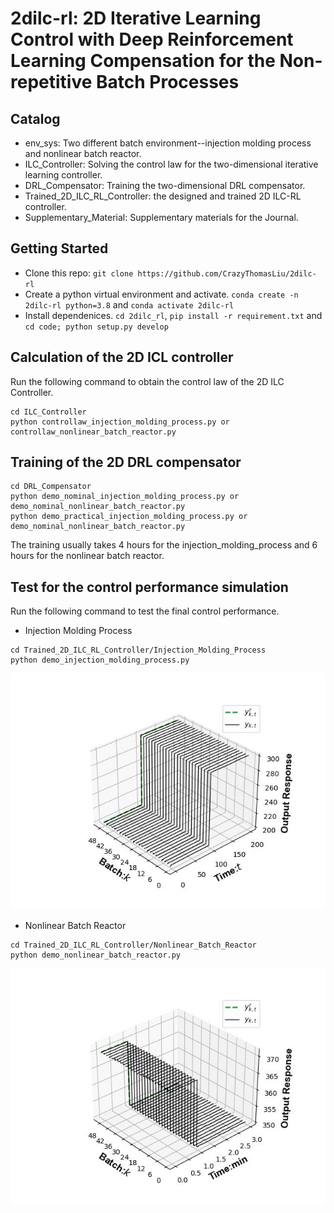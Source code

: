# 2dilc-rl: 2D Iterative Learning Control with Deep Reinforcement Learning Compensation for the Non-repetitive Batch Processes


## Catalog
* env_sys: Two different batch environment--injection molding process and nonlinear batch reactor. 
* ILC_Controller:  Solving the control law for the two-dimensional iterative learning controller.
* DRL_Compensator: Training the two-dimensional DRL compensator.
* Trained_2D_ILC_RL_Controller: the designed and trained 2D ILC-RL controller.
* Supplementary_Material: Supplementary materials for the Journal.
## Getting Started
* Clone this repo: `git clone https://github.com/CrazyThomasLiu/2dilc-rl`
* Create a python virtual environment and activate. `conda create -n 2dilc-rl python=3.8` and `conda activate 2dilc-rl`
* Install dependenices. `cd 2dilc_rl`, `pip install -r requirement.txt` and `cd code; python setup.py develop`

## Calculation of the 2D ICL controller
Run the following command to obtain the control law of the 2D ILC Controller.
```
cd ILC_Controller
python controllaw_injection_molding_process.py or controllaw_nonlinear_batch_reactor.py 
```

## Training of the 2D DRL compensator
```
cd DRL_Compensator
python demo_nominal_injection_molding_process.py or demo_nominal_nonlinear_batch_reactor.py 
python demo_practical_injection_molding_process.py or demo_nominal_nonlinear_batch_reactor.py 
```
The training usually takes 4 hours for the injection_molding_process and 6 hours for the nonlinear batch reactor.


## Test for the control performance simulation 
Run the following command to test the final control performance.
* Injection Molding Process

```
cd Trained_2D_ILC_RL_Controller/Injection_Molding_Process
python demo_injection_molding_process.py
```
![image](https://github.com/CrazyThomasLiu/2dilc-rl/raw/master/Trained_2D_ILC_RL_Controller/Injection_Molding_Process/Injection_molding_output.jpg)


* Nonlinear Batch Reactor

```
cd Trained_2D_ILC_RL_Controller/Nonlinear_Batch_Reactor
python demo_nonlinear_batch_reactor.py
```

![image](https://github.com/CrazyThomasLiu/2dilc-rl/raw/master/Trained_2D_ILC_RL_Controller/Nonlinear_Batch_Reactor/Nonlinear_batch_reactor_output.jpg)






